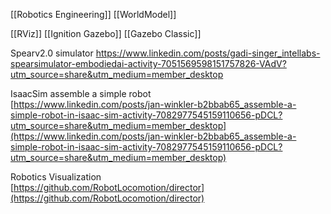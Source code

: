 [[Robotics Engineering]]
[[WorldModel]]

[[RViz]]
[[Ignition Gazebo]]
[[Gazebo Classic]]

Spearv2.0 simulator
https://www.linkedin.com/posts/gadi-singer_intellabs-spearsimulator-embodiedai-activity-7051569598151757826-VAdV?utm_source=share&utm_medium=member_desktop

IsaacSim assemble a simple robot  
[https://www.linkedin.com/posts/jan-winkler-b2bbab65_assemble-a-simple-robot-in-isaac-sim-activity-7082977545159110656-pDCL?utm_source=share&utm_medium=member_desktop](https://www.linkedin.com/posts/jan-winkler-b2bbab65_assemble-a-simple-robot-in-isaac-sim-activity-7082977545159110656-pDCL?utm_source=share&utm_medium=member_desktop)

Robotics Visualization  
[https://github.com/RobotLocomotion/director](https://github.com/RobotLocomotion/director)

